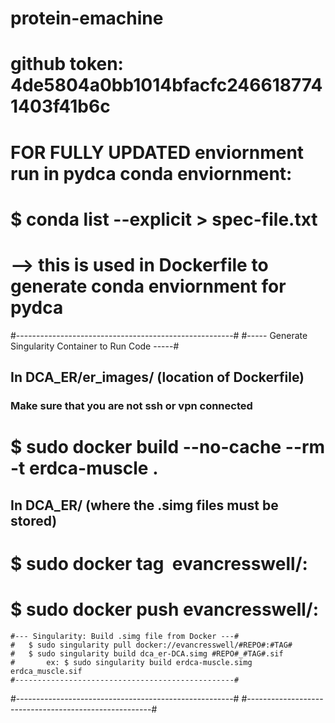 # protein-emachine
# github token: 4de5804a0bb1014bfacfc2466187741403f41b6c

# FOR FULLY UPDATED enviornment run in pydca conda enviornment:
# $ conda list --explicit > spec-file.txt
# 		--> this is used in Dockerfile to generate conda enviornment for pydca


#------------------------------------------------------#
#----- Generate Singularity Container to Run Code -----#
## In DCA_ER/er_images/ (location of Dockerfile)
### Make sure that you are not ssh or vpn connected
#	$ sudo docker build --no-cache --rm -t erdca-muscle .

## In DCA_ER/ (where the .simg files must be stored)
#	$ sudo docker tag <IMAGE ID> evancresswell/<REPO>:<TAG>
#	$ sudo docker push evancresswell/<REPO>:<TAG>

	#--- Singularity: Build .simg file from Docker ---#
	#	$ sudo singularity pull docker://evancresswell/#REPO#:#TAG#
	#	$ sudo singularity build dca_er-DCA.simg #REPO#_#TAG#.sif 
	#		ex: $ sudo singularity build erdca-muscle.simg erdca_muscle.sif 
	#-------------------------------------------------#

#------------------------------------------------------#
#------------------------------------------------------#
